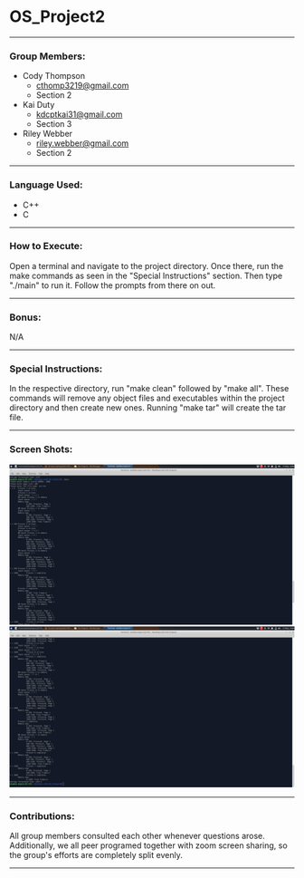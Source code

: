 # OS_Project2
______________________________________________________________________________

### Group Members:
* Cody Thompson 
  * cthomp3219@gmail.com
  * Section 2
* Kai Duty
  * kdcptkai31@gmail.com
  * Section 3
* Riley Webber
  * riley.webber@gmail.com
  * Section 2
 ______________________________________________________________________________________________________________________________

### Language Used:
* C++
* C

____________________________________________________________________________
### How to Execute:
Open a terminal and navigate to the project directory.  Once there, run the make commands as seen in the "Special Instructions" section.
Then type "./main" to run it. Follow the prompts from there on out.

______________________________________________________________________________________________________________________________

### Bonus:
N/A

______________________________________________________________________________________________________________________________

### Special Instructions: 
In the respective directory, run "make clean" followed by "make all".  These commands will remove any object files and executables within the project directory and then create new ones. Running "make tar" will create the tar file.

______________________________________________________________________________________________________________________________

### Screen Shots:
![Alt text](execution.png?raw=true "Optional Title")
![Alt text](execution2.png?raw=true "optional Title")

_______________________________________________________________________________________________________________________________

### Contributions:
All group members consulted each other whenever questions arose.
Additionally, we all peer programed together with zoom screen sharing,
so the group's efforts are completely split evenly.

_______________________________________________________________________________________________________________________________
